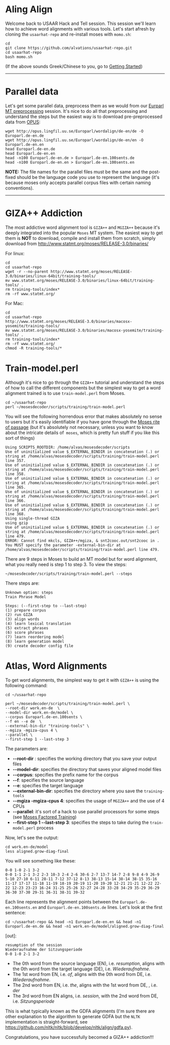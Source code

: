 Aling Align 
====

Welcome back to USAAR Hack and Tell session. This session we'll learn how to achieve word alignments with various tools. Let's start afresh by cloning the `usaarhat-repo` and re-install moses with `momo.sh`:

```
cd
git clone https://github.com/alvations/usaarhat-repo.git
cd usaarhat-repo
bash momo.sh
```

(If the above sounds Greek/Chinese to you, go to [Getting Started]( https://github.com/alvations/usaarhat-repo/blob/master/Getting-Started.md))

----
Parallel data
====

Let's get some parallel data, preprocess them as we would from our [Eurparl MT preprocessing](https://github.com/alvations/usaarhat-repo/blob/master/Europarl-MT.md) session. It's nice to do all that preprocessing and understand the steps but the easiest way is to download pre-preprocessed data from [OPUS](http://opus.lingfil.uu.se/):

```
wget http://opus.lingfil.uu.se/Europarl/wordalign/de-en/de -O Europarl.de-en.de
wget http://opus.lingfil.uu.se/Europarl/wordalign/de-en/en -O Europarl.de-en.en
head Europarl.de-en.de
head Europarl.de-en.en
head -n100 Europarl.de-en.de > Europarl.de-en.100sents.de
head -n100 Europarl.de-en.en > Europarl.de-en.100sents.en
```

**NOTE:** The file names for the parallel files must be the same and the post-fixed should be the language code you use to represent the language (it's because moses only accepts parallel corpus files with certain naming conventions).

----

GIZA++ Addiction
====

The most addictive word alignment tool is `GIZA++` and `MGIZA++` because it's deeply integrated into the popular `Moses` MT system. The easiest way to get them is **NOT** to download, compile and install them from scratch, simply download from http://www.statmt.org/moses/RELEASE-3.0/binaries/

For linux:

```
cd
cd usaarhat-repo
wget -r --no-parent http://www.statmt.org/moses/RELEASE-3.0/binaries/linux-64bit/training-tools/
mv www.statmt.org/moses/RELEASE-3.0/binaries/linux-64bit/training-tools/ .
rm training-tools/index*
rm -rf www.statmt.org/
```

For Mac:

```
cd
cd usaarhat-repo
http://www.statmt.org/moses/RELEASE-3.0/binaries/macosx-yosemite/training-tools/
mv www.statmt.org/moses/RELEASE-3.0/binaries/macosx-yosemite/training-tools/ .
rm training-tools/index*
rm -rf www.statmt.org/
chmod -R training-tools/*
```

Train-model.perl
====

Although it's nice to go through the `GIZA++` tutorial and understand the steps of how to call the different components but the simplest way to get a word alignment trained is to use `train-model.perl` from Moses. 

```
cd ~/usaarhat-repo
perl ~/mosesdecoder/scripts/training/train-model.perl
```

You will see the following horrendous error that makes absolutely no sense to users but it's easily identifiable if you have gone through the [Moses rite of passage](http://www.statmt.org/moses/?n=FactoredTraining.HomePage) (but it's absolutely not necessary, unless you want to know about the intricate details of` moses`, which is pretty fun stuff if you like this sort of things)

```
Using SCRIPTS_ROOTDIR: /home/alvas/mosesdecoder/scripts
Use of uninitialized value $_EXTERNAL_BINDIR in concatenation (.) or string at /home/alvas/mosesdecoder/scripts/training/train-model.perl line 357.
Use of uninitialized value $_EXTERNAL_BINDIR in concatenation (.) or string at /home/alvas/mosesdecoder/scripts/training/train-model.perl line 358.
Use of uninitialized value $_EXTERNAL_BINDIR in concatenation (.) or string at /home/alvas/mosesdecoder/scripts/training/train-model.perl line 365.
Use of uninitialized value $_EXTERNAL_BINDIR in concatenation (.) or string at /home/alvas/mosesdecoder/scripts/training/train-model.perl line 366.
Use of uninitialized value $_EXTERNAL_BINDIR in concatenation (.) or string at /home/alvas/mosesdecoder/scripts/training/train-model.perl line 368.
Using single-thread GIZA
using gzip 
Use of uninitialized value $_EXTERNAL_BINDIR in concatenation (.) or string at /home/alvas/mosesdecoder/scripts/training/train-model.perl line 479.
ERROR: Cannot find mkcls, GIZA++/mgiza, & snt2cooc.out/snt2cooc in .
You MUST specify the parameter -external-bin-dir at /home/alvas/mosesdecoder/scripts/training/train-model.perl line 479.
```

There are 9 steps in Moses to build an MT model but for word alignment, what you really need is step 1 to step 3. To view the steps:

```
~/mosesdecoder/scripts/training/train-model.perl --steps
```

There steps are:

```
Unknown option: steps
Train Phrase Model

Steps: (--first-step to --last-step)
(1) prepare corpus
(2) run GIZA
(3) align words
(4) learn lexical translation
(5) extract phrases
(6) score phrases
(7) learn reordering model
(8) learn generation model
(9) create decoder config file
```

Atlas, Word Alignments
====

To get word alignments, the simplest way to get it with `GIZA++` is using the following command:

```
cd ~/usaarhat-repo

perl ~/mosesdecoder/scripts/training/train-model.perl \
--root-dir work.en-de  \
--model-dir work.en-de/model \
--corpus Europarl.de-en.100sents \
--f en --e de  \
--external-bin-dir "training-tools" \
--mgiza -mgiza-cpus 4 \
--parallel \
--first-step 1 --last-step 3
```

The parameters are:
 - **--root-dir** : specifies the working directory that you save your output files
 - **--model-dir**: specifies the directory that saves your aligned model files
 - **--corpus**: specifies the prefix name for the corpus
 - **--f**: specifies the source language 
 - **--e**: specifies the target language 
 - **--external-bin-dir**: specifies the directory where you save the `training-tools`
 - **--mgiza -mgiza-cpus 4**: specifies the usage of `MGIZA++` and the use of 4 CPUs 
 - **--parallel**: it's sort of a hack to use parallel processors for some steps (see [Moses Factored Training](http://www.statmt.org/moses/?n=FactoredTraining.HomePage)) 
 - **--first-step 1 --last-step 3**: specifies the steps to take during the `train-model.perl` process
  
 
Now, let's see the output:

```
cd work.en-de/model
less aligned.grow-diag-final
```

You will see something like these:

```
0-0 1-0 2-1 3-2
0-0 1-1 2-1 3-2 2-3 10-3 2-4 2-6 30-6 2-7 13-7 14-7 2-8 9-8 4-9 26-9 5-10 27-10 6-11 28-11 7-12 37-12 8-13 38-13 15-14 38-14 38-15 35-16 11-17 17-17 11-18 11-19 18-19 20-19 11-20 19-20 12-21 21-21 12-22 22-22 12-23 23-23 16-24 31-25 25-26 32-27 24-28 33-28 34-29 35-29 36-29 36-30 37-30 29-31 36-31 38-31 39-32
```

Each line represents the alignment points between the `Europarl.de-en.100sents.en` and `Europarl.de-en.100sents.de` lines. Let's look at the first sentence:

```
cd ~/usaarhat-repo && head -n1 Europarl.de-en.en && head -n1 Europarl.de-en.de && head -n1 work.en-de/model/aligned.grow-diag-final
```

[out]:

```
resumption of the session 
Wiederaufnahme der Sitzungsperiode 
0-0 1-0 2-1 3-2
```
 

 - The 0th word from the source language (EN), i.e. *resumption*, aligns with the 0th word from the target language (DE), i.e. *Wiederaufnahme*. 
 - The 1st word from EN, i.e. *of*, aligns with the 0th word from DE, i.e. *Wiederaufnahme*.
 - The 2nd word from EN, i.e. *the*, aligns with the 1st word from DE, , i.e. *der*
 - The 3rd word from EN aligns, i.e. *session*, with the 2nd word from DE, i.e. *Sitzungsperiode*


This is what typically known as the GDFA alignments (I'm sure there are other explanation to the algorithm to generate GDFA but the `NLTK` implementation is straight-forward, see https://github.com/nltk/nltk/blob/develop/nltk/align/gdfa.py).

Congratulations, you have successfully becomed a GIZA++ addiction!!!
